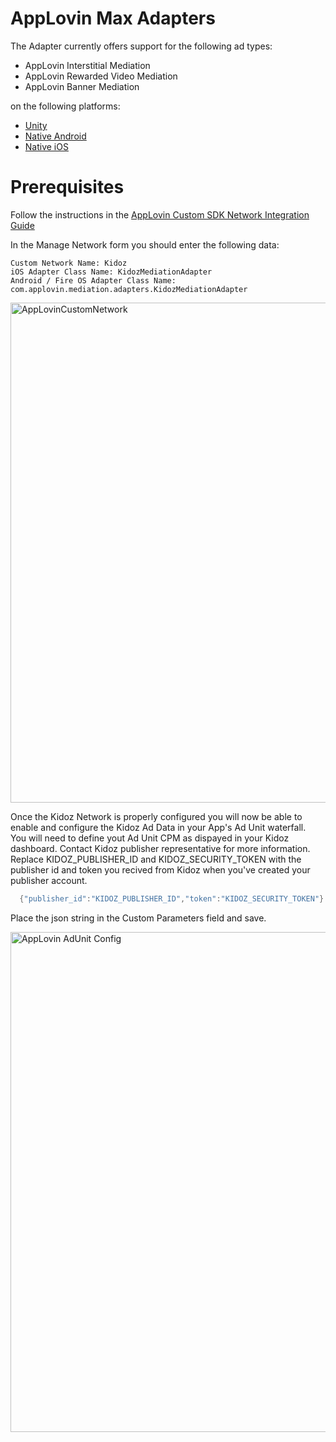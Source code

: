 # AppLovin Max Adapters

The Adapter currently offers support for the following ad types:

+ AppLovin Interstitial Mediation 
+ AppLovin Rewarded Video Mediation 
+ AppLovin Banner Mediation 

on the following platforms:

+ [Unity](https://github.com/Kidoz-SDK/kidoz-mobile-sdk/tree/main/KidozApplovinAdapter/Unity)
+ [Native Android](https://github.com/Kidoz-SDK/kidoz-mobile-sdk/tree/main/KidozApplovinAdapter/Android)
+ [Native iOS](https://github.com/Kidoz-SDK/kidoz-mobile-sdk/tree/main/KidozApplovinAdapter/iOS)

# Prerequisites

Follow the instructions in the [AppLovin Custom SDK Network Integration Guide](https://dash.applovin.com/documentation/mediation/android/mediation-setup/custom-sdk)

In the Manage Network form you should enter the following data:
```
Custom Network Name: Kidoz 
iOS Adapter Class Name: KidozMediationAdapter
Android / Fire OS Adapter Class Name: com.applovin.mediation.adapters.KidozMediationAdapter
```
<img width="800" alt="AppLovinCustomNetwork" src="https://user-images.githubusercontent.com/86282008/197710543-171fe5fc-9c5e-414b-96ab-07f3b28de708.png">
  
  
Once the Kidoz Network is properly configured you will now be able to enable and configure the Kidoz Ad Data in your App's Ad Unit waterfall.<BR>
You will need to define yout Ad Unit CPM as dispayed in your Kidoz dashboard. Contact Kidoz publisher representative for more information. <BR>
Replace KIDOZ_PUBLISHER_ID and KIDOZ_SECURITY_TOKEN with the publisher id and token you recived from Kidoz when you've created your publisher account.
```java
  {"publisher_id":"KIDOZ_PUBLISHER_ID","token":"KIDOZ_SECURITY_TOKEN"}
```
Place the json string in the Custom Parameters field and save.
  
  <img width="800" alt="AppLovin AdUnit Config" src="https://user-images.githubusercontent.com/86282008/197715891-2a6501d4-741e-4322-9343-fcbfe49db1a2.png">

